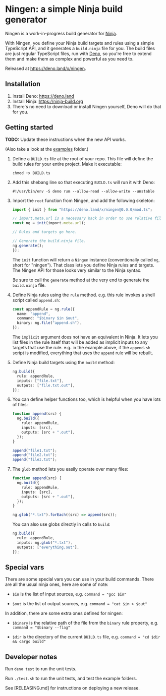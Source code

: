 # Ningen: a simple Ninja build generator

Ningen is a work-in-progress build generator for
[Ninja](https://ninja-build.org).

With Ningen, you define your Ninja build targets and rules using a simple
TypeScript API, and it generates a `build.ninja` file for you. The build files
are just regular TypeScript files, run with [Deno](https://deno.land), so you're
free to extend them and make them as complex and powerful as you need to.

Released at https://deno.land/x/ningen.

## Installation

1. Install Deno: https://deno.land
2. Install Ninja: https://ninja-build.org
3. There's no need to download or install Ningen yourself, Deno will do that for
   you.

## Getting started

**TODO:** Update these instructions when the new API works.

(Also take a look at the [examples](examples/) folder.)

1. Define a `BUILD.ts` file at the root of your repo. This file will define the
   build rules for your entire project. Make it executable:

   ```
   chmod +x BUILD.ts
   ```

2. Add this shebang line so that executing `BUILD.ts` will run it with Deno:

   ```
   #!/usr/bin/env -S deno run --allow-read --allow-write --unstable
   ```

3. Import the `root` function from Ningen, and add the following skeleton:

   ```typescript
   import { init } from "https://deno.land/x/ningen@0.0.0/mod.ts";

   // import.meta.url is a necessary hack in order to use relative file paths.
   const ng = init(import.meta.url);

   // Rules and targets go here.

   // Generate the build.ninja file.
   ng.generate();
   });
   ```

   The `init` function will return a `Ningen` instance (conventionally called
   `ng`, short for "ningen"). That class lets you define Ninja rules and
   targets. The Ningen API for those looks very similar to the Ninja syntax.

   Be sure to call the `generate` method at the very end to generate the
   `build.ninja` file.

4. Define Ninja rules using the `rule` method. e.g. this rule invokes a shell
   script called `append.sh`:

   ```typescript
   const appendRule = ng.rule({
     name: "append",
     command: "$binary $in $out",
     binary: ng.file("append.sh"),
   });
   ```

   The `implicit` argument does not have an equivalent in Ninja. It lets you
   list files in the rule itself that will be added as implicit inputs to any
   targets that use the rule. e.g. in the example above, if the `append.sh`
   script is modified, everything that uses the `append` rule will be rebuilt.

5. Define Ninja build targets using the `build` method:

   ```typescript
   ng.build({
     rule: appendRule,
     inputs: ["file.txt"],
     outputs: ["file.txt.out"],
   });
   ```

6. You can define helper functions too, which is helpful when you have lots of
   files:

   ```typescript
   function append(src) {
     ng.build({
       rule: appendRule,
       inputs: [src],
       outputs: [src + ".out"],
     });
   }

   append("file1.txt");
   append("file2.txt");
   append("file3.txt");
   ```

7. The `glob` method lets you easily operate over many files:

   ```typescript
   function append(src) {
     ng.build({
       rule: appendRule,
       inputs: [src],
       outputs: [src + ".out"],
     });
   }

   ng.glob("*.txt").forEach((src) => append(src));
   ```

   You can also use globs directly in calls to `build`:

   ```typescript
   ng.build({
     rule: appendRule,
     inputs: ng.glob("*.txt"),
     outputs: ["everything.out"],
   });
   ```

## Special vars

There are some special vars you can use in your build commands. There are all
the usual ninja ones, here are some of note:

- `$in` is the list of input sources, e.g. `command = "gcc $in"`

- `$out` is the list of output sources, e.g. `command = "cat $in > $out"`

In addition, there are some extra ones defined for ningen:

- `$binary` is the relative path of the file from the `binary` rule property,
  e.g. `command = "$binary --flag"`

- `$dir` is the directory of the current `BUILD.ts` file, e.g.
  `command = "cd $dir && cargo build"`

## Developer notes

Run `deno test` to run the unit tests.

Run `./test.sh` to run the unit tests, and test the example folders.

See [RELEASING.md] for instructions on deploying a new release.

